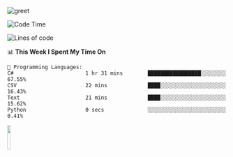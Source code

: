 ![greet](https://user-images.githubusercontent.com/44234583/146624354-9d461392-3676-4e7a-b12f-debc7319f53b.gif) 


<!--START_SECTION:waka-->
![Code Time](http://img.shields.io/badge/Code%20Time-333%20hrs%2024%20mins-blue)

![Lines of code](https://img.shields.io/badge/From%20Hello%20World%20I%27ve%20Written-614%20Thousand%20lines%20of%20code-blue)

📊 **This Week I Spent My Time On** 

```text
💬 Programming Languages: 
C#                       1 hr 31 mins        █████████████████░░░░░░░░   67.55% 
CSV                      22 mins             ████░░░░░░░░░░░░░░░░░░░░░   16.43% 
Text                     21 mins             ████░░░░░░░░░░░░░░░░░░░░░   15.62% 
Python                   0 secs              ░░░░░░░░░░░░░░░░░░░░░░░░░   0.41%

```


<!--END_SECTION:waka-->
<img src="https://user-images.githubusercontent.com/44234583/191059235-95ebfce1-7fc7-4eee-baff-214d902e7c18.gif" width="12%"/>
